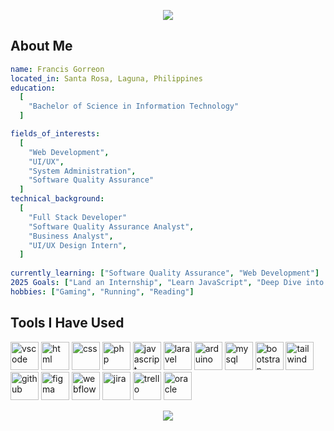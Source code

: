 <p align="center">
  <img src="https://capsule-render.vercel.app/api?text=Hello%20Everyone!&animation=twinkling&type=waving&color=gradient&height=200&fontSize=60"/>
</p>

## About Me

```yaml
name: Francis Gorreon
located_in: Santa Rosa, Laguna, Philippines
education:
  [
    "Bachelor of Science in Information Technology"
  ]

fields_of_interests:
  [
    "Web Development",
    "UI/UX",
    "System Administration",
    "Software Quality Assurance"
  ]
technical_background:
  [
    "Full Stack Developer"
    "Software Quality Assurance Analyst",
    "Business Analyst",
    "UI/UX Design Intern",
  ]
  
currently_learning: ["Software Quality Assurance", "Web Development"]
2025 Goals: ["Land an Internship", "Learn JavaScript", "Deep Dive into Software Testing"]
hobbies: ["Gaming", "Running", "Reading"]
```
## Tools I Have Used
<p align="left">
<img src="https://cdn.jsdelivr.net/gh/devicons/devicon/icons/vscode/vscode-original.svg" alt="vscode" width="45" height="45"/>
<img src="https://cdn.jsdelivr.net/gh/devicons/devicon@latest/icons/html5/html5-original.svg" alt="html" width="45" height="45"/>
<img src="https://cdn.jsdelivr.net/gh/devicons/devicon@latest/icons/css3/css3-original.svg" alt="css" width="45" height="45"/>
<img src="https://cdn.jsdelivr.net/gh/devicons/devicon/icons/php/php-original.svg" alt="php" width="45" height="45"/>
<img src="https://cdn.jsdelivr.net/gh/devicons/devicon@latest/icons/javascript/javascript-original.svg" alt="javascript" width="45" height="45"/>
<img src="https://cdn.jsdelivr.net/gh/devicons/devicon@latest/icons/laravel/laravel-original.svg" alt="laravel" width="45" height="45"/>
<img src="https://cdn.jsdelivr.net/gh/devicons/devicon@latest/icons/arduino/arduino-original-wordmark.svg" alt="arduino" width="45" height="45"/>          
<img src="https://cdn.jsdelivr.net/gh/devicons/devicon@latest/icons/mysql/mysql-original-wordmark.svg" alt="mysql" width="45" height="45" />
<img src="https://cdn.jsdelivr.net/gh/devicons/devicon@latest/icons/bootstrap/bootstrap-original-wordmark.svg" alt="bootstrap" width="45" height="45"  />
<img src="https://cdn.jsdelivr.net/gh/devicons/devicon@latest/icons/tailwindcss/tailwindcss-original-wordmark.svg" alt="tailwind" width="45" height="45" />
<img src="https://cdn.jsdelivr.net/gh/devicons/devicon@latest/icons/github/github-original.svg" alt="github" width="45" height="45"/>          
<img src="https://cdn.jsdelivr.net/gh/devicons/devicon@latest/icons/figma/figma-original.svg" alt="figma" width="45" height="45"/>
<img src="https://cdn.jsdelivr.net/gh/devicons/devicon@latest/icons/webflow/webflow-original.svg" alt="webflow" width="45" height="45" />
<img src="https://cdn.jsdelivr.net/gh/devicons/devicon@latest/icons/jira/jira-original.svg" alt="jira" width="45" height="45"/>
<img src="https://cdn.jsdelivr.net/gh/devicons/devicon@latest/icons/trello/trello-original.svg" alt="trello" width="45" height="45"/>
<img src="https://cdn.jsdelivr.net/gh/devicons/devicon@latest/icons/oracle/oracle-original.svg" alt="oracle" width="45" height="45" />
          
          
          
</p>

<p align="center">
  <img src="https://capsule-render.vercel.app/api?type=waving&color=gradient&height=200&fontSize=60&section=footer"/>
</p>
